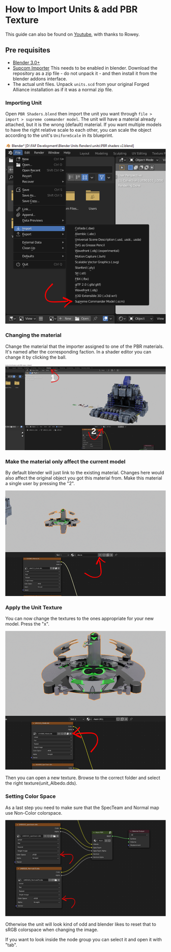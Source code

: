 # How to Import Units & add PBR Texture

This guide can also be found on [Youtube](https://youtu.be/pq9os0NhfB4), with thanks to Rowey.

## Pre requisites

- [Blender 3.0+](https://www.blender.org/download/)
- [Supcom Importer](https://github.com/Solstice245/scstudio) This needs to be enabled in blender. Download the repository as a zip file - do not unpack it - and then install it from the blender addons interface.
- The actual unit files. Unpack `units.scd` from your original Forged Alliance installation as if it was a normal zip file.

### Importing Unit

Open `PBR Shaders.blend` then import the unit you want through `file > import > supreme commander model`. The unit will have a material already attached, but it is the wrong (default) material. If you want multiple models to have the right relative scale to each other, you can scale the object according to the unit's `UniformScale` in its blueprint.

![Adding Unit](/blender/step%201.png)

### Changing the material

Change the material that the importer assigned to one of the PBR materials. It's named after the corresponding faction. In a shader editor you can change it by clicking the ball.

![Applying PBR material](/blender/step2.png)

### Make the material only affect the current model

By default blender will just link to the existing material. Changes here would also affect the original object you got this material from. Make this material a single user by pressing the "2".

![Apply material to spesific Unit](/blender/step3.png)

### Apply the Unit Texture

You can now change the textures to the ones appropriate for your new model. Press the "x".

![remove current texture](/blender/step%204.png)

Then you can open a new texture. Browse to the correct folder and select the right texture(unit_Albedo.dds).

### Setting Color Space

As a last step you need to make sure that the SpecTeam and Normal map use Non-Color colorspace.

![set to no-color](/blender/step%205.png)

Otherwise the unit will look kind of odd and blender likes to reset that to sRGB colorspace when changing the image.

If you want to look inside the node group you can select it and open it with "tab".
